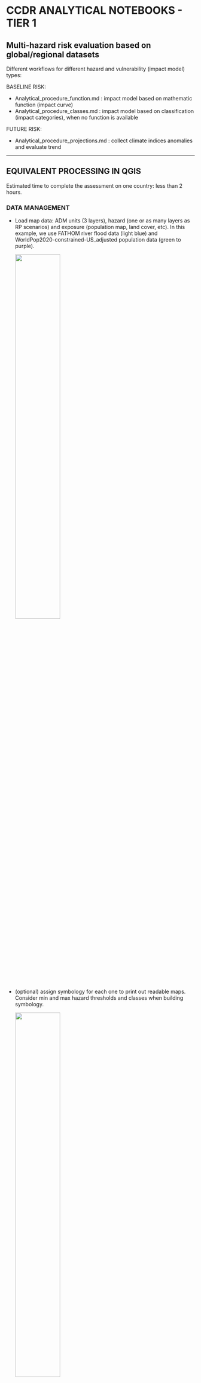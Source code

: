 # CCDR ANALYTICAL NOTEBOOKS - TIER 1

## Multi-hazard risk evaluation based on global/regional datasets

Different workflows for different hazard and vulnerability (impact model) types:

BASELINE RISK:
- Analytical_procedure_function.md : impact model based on mathematic function (impact curve)
- Analytical_procedure_classes.md : impact model based on classification (impact categories), when no function is available

FUTURE RISK:
- Analytical_procedure_projections.md : collect climate indices anomalies and evaluate trend

--------------------------------------

## EQUIVALENT PROCESSING IN QGIS

Estimated time to complete the assessment on one country: less than 2 hours.

### DATA MANAGEMENT

- Load map data: ADM units (3 layers), hazard (one or as many layers as RP scenarios) and exposure (population map, land cover, etc).
  In this example, we use FATHOM river flood data (light blue) and WorldPop2020-constrained-US_adjusted population data (green to purple).

  <img width=50% src="https://user-images.githubusercontent.com/44863827/151356823-3687e507-1408-411b-ae8a-2b6c5a1259b3.png">

- (optional) assign symbology for each one to print out readable maps. Consider min and max hazard thresholds and classes when building symbology.

  <img width=50% src="https://user-images.githubusercontent.com/44863827/151356576-7f56d2a6-4314-4bcb-9727-377bd032ac54.png">

- Apply min and max thresholds for hazard, if required. In the example, we consider values < 0.5 m as non-impacting due to defence standards, and values > 6 m as likely part of a river body.

    <img width=50% src="https://user-images.githubusercontent.com/44863827/151363110-aef5a83b-d43b-44be-8d81-964133e210e4.png">

<table><tr><td>Original data:</td><td>Threshold applied:</td></tr>
<tr><td><img width=70% src="https://user-images.githubusercontent.com/44863827/151381859-c0b1c778-dd2a-455b-ad36-6077398bd037.png"></td>
<td><img width=70% src="https://user-images.githubusercontent.com/44863827/151381718-74f346ea-8e17-41ae-a055-d683c9e4403e.png"></td></tr></table>

### USING A IMPACT CURVE / FUNCTION

- Raster calculator: tranlate the hazard map (one layer or multiple RP) into impact factor map. In this example, the average flood damage curve for Asia is used, where x is the hazard metric (water depth): y= 0.00723 \* x^3 - 0.1 \* x^2 + 0.506 \* x

  <img width=50% src="https://user-images.githubusercontent.com/44863827/151374810-c7890f1e-8ced-4ecc-be6f-383ab6485bc9.png">

  The resulting impact factor layers RPi has values ranging 0-1.

  <img width=50% src="https://user-images.githubusercontent.com/44863827/151381602-319c426f-273d-482c-ace2-059b6375b4b3.png">

- Raster calculator: multiply the impact factor map with the exposure map

  <img width=50% src="https://user-images.githubusercontent.com/44863827/151382232-4a48272a-6615-4a75-96d8-405c5d4d14e1.png">

  The resulting layer RPi_Pop represent the share of people impacted under RP10.

  <img width=50% src="https://user-images.githubusercontent.com/44863827/151381319-6a9b3fe9-f7f2-4dcd-b497-91bfcaac1c03.png">

- Zonal statistic: select "sum" criteria to aggregate impacted population at ADM3 level.

  <img width=50% src="https://user-images.githubusercontent.com/44863827/151384000-0a71e054-49a8-414b-bf3e-77432b135543.png">
  
  A new column "RP10_pop_sum" is added to ADM3 layer: plot it to desired simbology.
  
  <img width=50% src="https://user-images.githubusercontent.com/44863827/151402320-3ed9a157-59cd-4a5d-8209-312e9aaf0b7c.png">

  In order to express the value as % of total, we need the total population for each ADM3 unit.
  
- Zonal statistic: select "sum" criteria on the Population layer of choice.

If the hazard is represented by **one layer**, it is assumed to represent the Expected Annual Impact (EAI).

Otherwise, this procedure is repeated for **each RP layer**, and then the EAI is computed as described in the following steps.

- Once reapeted over all RP layers, the ADM3 layer used to perform zonal statistic will include all the required information to calculate EAI and EAI%.
  The impact for each column is multiplied by the year frequency of the return period (RPf), calculated as RPf = 1/RP or, in the case where the set includes RP 1 year, as:
  RPf = 1 - EXP(-1/RP). Then, the column are summed up to a total, representing EAI.
    
  <img width=50% src="https://user-images.githubusercontent.com/44863827/151416889-8adafa0c-584b-4505-8185-6ee46c7f1bfe.png">    

- Create a new column and calculate the percentage of expected annually impacted people over total population.

- Plot results.

  <img width=50% src="https://user-images.githubusercontent.com/44863827/151421400-de7e2f9a-3e1a-4c83-8953-8e41b416067f.png">

  <img width=50% src="https://user-images.githubusercontent.com/44863827/151421614-a28fb23b-cc31-41fd-82cd-3189c621231c.png">
    
- Results can be furtherly aggregated for ADM2 and ADM1 levels by creating a new column ADM2_EAI ADM1_EAI and summing all EAI for the same ADM2 and ADM1 code.


-------------------------------

### USING IMPACT CATEGORIES CLASSIFICATION
